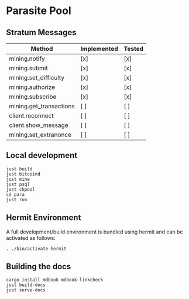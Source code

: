 # Parasite Pool

## Stratum Messages

|Method|Implemented|Tested|
|------|-----------|------|
|mining.notify|[x]|[x]|
|mining.submit|[x]|[x]|
|mining.set_difficulty|[x]|[x]|
|mining.authorize|[x]|[x]|
|mining.subscribe|[x]|[x]|
|mining.get_transactions|[ ]|[ ]|
|client.reconnect|[ ]|[ ]|
|client.show_message|[ ]|[ ]|
|mining.set_extranonce|[ ]|[ ]|


## Local development
```
just build
just bitcoind
just mine
just psql
just ckpool
cd para
just run
```

## Hermit Environment

A full development/build environment is bundled using hermit and can be activated as follows:
```
. ./bin/activate-hermit
```


## Building the docs

```
cargo install mdbook mdbook-linkcheck
just build-docs
just serve-docs
```
